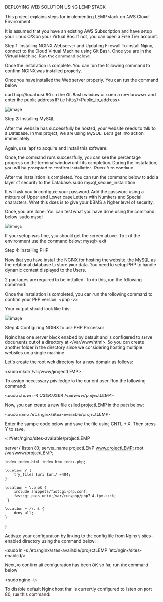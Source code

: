 DEPLOYING WEB SOLUTION USING LEMP STACK

This project explains steps for implementing LEMP stack on AWS Cloud Environment.

It is assumed that you have an existing AWS Subscription and have setup your Linux O/S on your Virtual Box. If not, you can open a Free Tier account.

Step 1: Installing NGINX Webserver and Updating Firewall
To install Nginx, connect to the Cloud Virtual Machine using Git Bash. Once you are in the Virtual Machine. Run the command below:

<sudo apt update>
  
<sudo apt install nginx>
  
Once the installation is complete. You can run the following command to confirm NGINX was installed properly.

<sudo systemctl status nginx>

Once you have installed the Web server properly. You can run the command below:

curl http://localhost:80 on the Git Bash window or open a new browser and enter the public address IP i.e http://<Public_ip_address>

![image](https://user-images.githubusercontent.com/83290893/117007173-3adb4600-ace1-11eb-9a2b-a99e9dc59fd2.png)

Step 2: Installing MySQL

After the website has successfully be hosted, your website needs to talk to a Database. In this project, we are using MySQL. Let's get into action immediately.

Again, use ‘apt’ to acquire and install this software:

<sudo apt install mysql-server>
  
 Once, the command runs successfully, you can see the percentage progress on the terminal window until its completion. During the installation, you will be prompted to confirm installation. Press Y to continue.
 
 After the installation is completed. You can run the command below to add a layer of security to the Database. sudo mysql_secure_installation
 
 It will ask you to configure your password. Add the password using a mixture of Upper and Lower case Letters with Numbers and Special characters. What this does is to give your DBMS a higher level of security.

Once, you are done. You can test what you have done using the command below: sudo mysql

![image](https://user-images.githubusercontent.com/83290893/117008156-5561ef00-ace2-11eb-976f-774aada839db.png)

If your setup was fine, you should get the screen above. To exit the environment use the command below: mysql> exit

Step 4: Installing PHP

Now that you have install the NGINX for hosting the website, the MySQL as the relational database to store your data. You need to setup PHP to handle dynamic content displayed to the Users.

2 packages are required to be installed. To do this, run the following command: <sudo apt install php-fpm php-mysql>

Once the installation is completed, you can run the following command to confirm your PHP version: <php -v>

Your output should look like this:

![image](https://user-images.githubusercontent.com/83290893/117008882-141e0f00-ace3-11eb-859a-d8b8a100b273.png)

Step 4: Configuring NGINX to use PHP Processor

Nginx has one server block enabled by default and is configured to serve documents out of a directory at </var/www/html>. So you can create another folder in the directory since we considering hosting multiple websites on a single machine.

Let's create the root web directory for a new domain as follows:

<sudo mkdir /var/www/projectLEMP>

To assign neccessary priviledge to the current user. Run the following command:

<sudo chown -R $USER:$USER /var/www/projectLEMP>

Now, you can create a new file called projectLEMP in the path below:

<sudo nano /etc/nginx/sites-available/projectLEMP>

Enter the sample code below and save the file using CNTL + X. Then press Y to save.

<
#/etc/nginx/sites-available/projectLEMP

server {
    listen 80;
    server_name projectLEMP www.projectLEMP;
    root /var/www/projectLEMP;

    index index.html index.htm index.php;

    location / {
        try_files $uri $uri/ =404;
    }

    location ~ \.php$ {
        include snippets/fastcgi-php.conf;
        fastcgi_pass unix:/var/run/php/php7.4-fpm.sock;
     }

    location ~ /\.ht {
        deny all;
    }

}
>
Activate your configuration by linking to the config file from Nginx’s sites-enabled directory using the command below:

<sudo ln -s /etc/nginx/sites-available/projectLEMP /etc/nginx/sites-enabled/>

Next, to confirm all configuration has been OK so far, run the command below:

<sudo nginx -t>

To  disable default Nginx host that is currently configured to listen on port 80, run this command:
  
  







